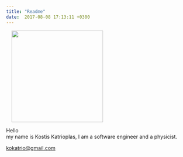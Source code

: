 ```yaml
---
title: "Readme"
date:  2017-08-08 17:13:11 +0300
---
```


<img width="250px;" style="margin-left:15px;" src="/img/me2.jpg">

Hello  
my name is Kostis Katrioplas, I am a software engineer and a physicist.

<div>
  <a href="mailto:kokatrio@gmail.com">kokatrio@gmail.com</a>
</div>

<div>
  <a href="https://twitter.com/bitonic5000" title="Twitter"><i class="fa fa-twitter fa-2x" aria-hidden="true"></i></a>
  <a href="https://github.com/kkatrio" title="GitHub"><i class="fa fa-github fa-2x" aria-hidden="true"></i></a>
  <a href="mailto:kokatrio@gmail.com" title="Email"><i class="fa fa-envelope fa-2x" aria-hidden="true"></i></a>
</div>
